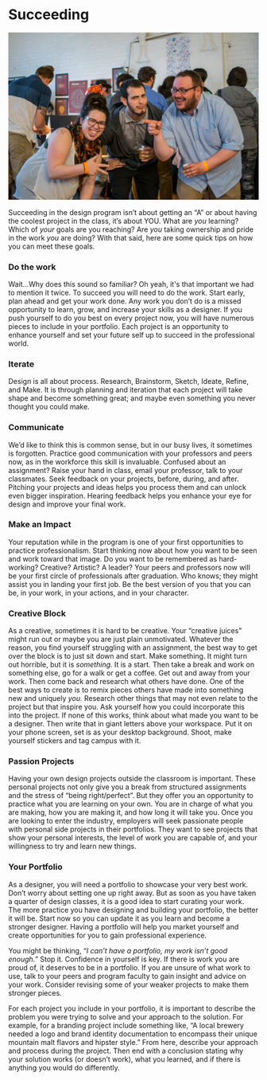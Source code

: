 # Succeeding

![](../.gitbook/assets/showcase-_page_06.jpg)

Succeeding in the design program isn’t about getting an “A” or about having the coolest project in the class, it’s about YOU. What are _you_ learning? Which of _your_ goals are you reaching? Are _you_ taking ownership and pride in the work _you_ are doing? With that said, here are some quick tips on how you can meet these goals.

### **Do the work**

Wait...Why does this sound so familiar? Oh yeah, it's that important we had to mention it twice. To succeed you will need to do the work. Start early, plan ahead and get your work done. Any work you don’t do is a missed opportunity to learn, grow, and increase your skills as a designer. If you push yourself to do you best on every project now, you will have numerous pieces to include in your portfolio. Each project is an opportunity to enhance yourself and set your future self up to succeed in the professional world.

### **Iterate**

Design is all about process. Research, Brainstorm, Sketch, Ideate, Refine, and Make. It is through planning and iteration that each project will take shape and become something great; and maybe even something you never thought you could make.

### **Communicate**

We’d like to think this is common sense, but in our busy lives, it sometimes is forgotten. Practice good communication with your professors and peers now, as in the workforce this skill is invaluable. Confused about an assignment? Raise your hand in class, email your professor, talk to your classmates. Seek feedback on your projects, before, during, and after. Pitching your projects and ideas helps you process them and can unlock even bigger inspiration. Hearing feedback helps you enhance your eye for design and improve your final work.

### **Make an Impact**

Your reputation while in the program is one of your first opportunities to practice professionalism. Start thinking now about how you want to be seen and work toward that image. Do you want to be remembered as hard-working? Creative? Artistic? A leader? Your peers and professors now will be your first circle of professionals after graduation. Who knows; they might assist you in landing your first job. Be the best version of you that you can be, in your work, in your actions, and in your character.

### **Creative Block**

As a creative, sometimes it is hard to be creative. Your “creative juices” might run out or maybe you are just plain unmotivated. Whatever the reason, you find yourself struggling with an assignment, the best way to get over the block is to just sit down and start. Make something. It might turn out horrible, but it is _something._ It is a start. Then take a break and work on something else, go for a walk or get a coffee. Get out and away from your work. Then come back and research what others have done. One of the best ways to create is to remix pieces others have made into something new and uniquely _you._ Research other things that may not even relate to the project but that inspire you. Ask yourself how you could incorporate this into the project. If none of this works, think about what made you want to be a designer. Then write that in giant letters above your workspace. Put it on your phone screen, set is as your desktop background. Shoot, make yourself stickers and tag campus with it.

### **Passion Projects**

Having your own design projects outside the classroom is important. These personal projects not only give you a break from structured assignments and the stress of “being right/perfect”. But they offer you an opportunity to practice what you are learning on your own. You are in charge of what you are making, how you are making it, and how long it will take you. Once you are looking to enter the industry, employers will seek passionate people with personal side projects in their portfolios. They want to see projects that show your personal interests, the level of work you are capable of, and your willingness to try and learn new things.

### **Your Portfolio**

As a designer, you will need a portfolio to showcase your very best work. Don’t worry about setting one up right away. But as soon as you have taken a quarter of design classes, it is a good idea to start curating your work. The more practice you have designing and building your portfolio, the better it will be. Start now so you can update it as you learn and become a stronger designer. Having a portfolio will help you market yourself and create opportunities for you to gain professional experience.

You might be thinking, “_I can’t have a portfolio, my work isn’t good enough.”_ Stop it. Confidence in yourself is key. If there is work you are proud of, it deserves to be in a portfolio. If you are unsure of what work to use, talk to your peers and program faculty to gain insight and advice on your work. Consider revising some of your weaker projects to make them stronger pieces.

For each project you include in your portfolio, it is important to describe the problem you were trying to solve and your approach to the solution. For example, for a branding project include something like, “A local brewery needed a logo and brand identity documentation to encompass their unique mountain malt flavors and hipster style.” From here, describe your approach and process during the project. Then end with a conclusion stating why your solution works \(or doesn’t work\), what you learned, and if there is anything you would do differently.

